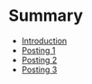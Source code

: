 # Summary

* [Introduction](README.md)
* [Posting 1](2017-05-13-40.md)
* [Posting 2](test.md)
* [Posting 3](2017-05-13-\#40.md)
